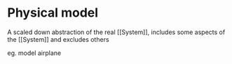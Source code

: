 # Physical model
A scaled down abstraction of the real [[System]], includes some aspects of the [[System]] and excludes others

eg. model airplane